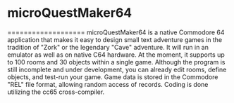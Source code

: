 # microQuestMaker64
===================
microQuestMaker64 is a native Commodore 64 application that makes it easy to design small text adventure games in the tradition of "Zork" or the legendary "Cave" adventure. It will run in an emulator as well as on native C64 hardware. At the moment, it supports up to 100 rooms and 30 objects within a single game. Although the program is still incomplete and under development, you can already edit rooms, define objects, and test-run your game. Game data is stored in the Commodore "REL" file format, allowing random access of records. Coding is done utilizing the cc65 cross-compiler.
